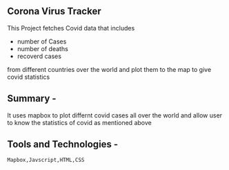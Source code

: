 ## Corona Virus Tracker

This Project fetches Covid data that includes

- number of Cases 
- number of deaths 
- recoverd cases

from different countries over the world and plot them to the map to give covid statistics

## Summary -

It uses mapbox to plot differnt covid cases all over the world and allow user to know the statistics of covid as mentioned above

## Tools and Technologies -

```bash
Mapbox,Javscript,HTML,CSS 
 ```